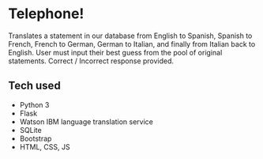 # Telephone! 
Translates a statement in our database from English to Spanish, Spanish to French, French to German, German to Italian, and finally from Italian back to English. User must input their best guess from the pool of original statements. Correct / Incorrect response provided.

## Tech used
- Python 3
- Flask
- Watson IBM language translation service
- SQLite
- Bootstrap
- HTML, CSS, JS 
